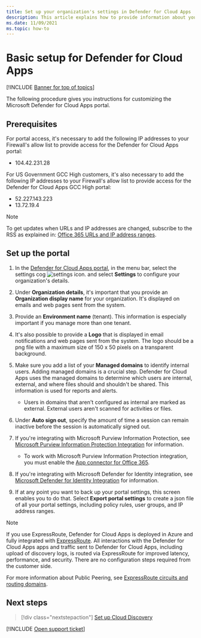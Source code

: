 ```yaml
---
title: Set up your organization's settings in Defender for Cloud Apps
description: This article explains how to provide information about your organization in Defender for Cloud Apps.
ms.date: 11/09/2021
ms.topic: how-to
---
```

# Basic setup for Defender for Cloud Apps

[!INCLUDE [Banner for top of topics](includes/banner.md)]

The following procedure gives you instructions for customizing the Microsoft Defender for Cloud Apps portal.

## Prerequisites

For portal access, it's necessary to add the following IP addresses to your Firewall's allow list to provide access for the Defender for Cloud Apps portal:

* 104.42.231.28

For US Government GCC High customers, it's also necessary to add the following IP addresses to your Firewall's allow list to provide access for the Defender for Cloud Apps GCC High portal:

* 52.227.143.223
* 13.72.19.4

> [!NOTE]
> To get updates when URLs and IP addresses are changed, subscribe to the RSS as explained in: [Office 365 URLs and IP address ranges](https://support.office.com/article/Office-365-URLs-and-IP-address-ranges-8548a211-3fe7-47cb-abb1-355ea5aa88a2).

## Set up the portal

1. In the [Defender for Cloud Apps portal](https://portal.cloudappsecurity.com/), in the menu bar, select the settings cog ![settings icon.](media/settings-icon.png "settings icon") and select **Settings** to configure your organization's details.

1. Under **Organization details**, it's important that you provide an **Organization display name** for your organization. It's displayed on emails and web pages sent from the system.

1. Provide an **Environment name** (tenant). This information is especially important if you manage more than one tenant.

1. It's also possible to provide a **Logo** that is displayed in email notifications and web pages sent from the system. The logo should be a png file with a maximum size of 150 x 50 pixels on a transparent background.

1. Make sure you add a list of your **Managed domains** to identify internal users. Adding managed domains is a crucial step. Defender for Cloud Apps uses the managed domains to determine which users are internal, external, and where files should and shouldn't be shared. This information is used for reports and alerts.

    * Users in domains that aren't configured as internal are marked as external. External users aren't scanned for activities or files.

1. Under **Auto sign out**, specify the amount of time a session can remain inactive before the session is automatically signed out.

1. If you're integrating with Microsoft Purview Information Protection, see [Microsoft Purview Information Protection Integration](azip-integration.md) for information.

    * To work with Microsoft Purview Information Protection integration, you must enable the [App connector for Office 365](./connect-office-365.md).

1. If you're integrating with Microsoft Defender for Identity integration, see [Microsoft Defender for Identity Integration](mdi-integration.md) for information.

1. If at any point you want to back up your portal settings, this screen enables you to do that. Select **Export portal settings** to create a json file of all your portal settings, including policy rules, user groups, and IP address ranges.

> [!NOTE]
> If you use ExpressRoute, Defender for Cloud Apps is deployed in Azure and fully integrated with [ExpressRoute](/azure/expressroute/expressroute-introduction). All interactions with the Defender for Cloud Apps apps and traffic sent to Defender for Cloud Apps, including upload of discovery logs, is routed via ExpressRoute for improved latency, performance, and security. There are no configuration steps required from the customer side.
>
> For more information about  Public Peering, see [ExpressRoute circuits and routing domains](/azure/expressroute/expressroute-circuit-peerings).

## Next steps

> [!div class="nextstepaction"]
> [Set up Cloud Discovery](set-up-cloud-discovery.md)

[!INCLUDE [Open support ticket](includes/support.md)]